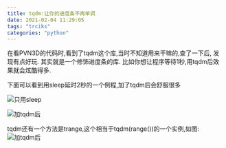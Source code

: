 ```yaml
---
title: tqdm:让你的进度条不再单调
date: 2021-02-04 11:29:05
tags: "trciks"
categories: "python"
---
```


  在看PVN3D的代码时,看到了tqdm这个库,当时不知道用来干嘛的,查了一下后,
发现有点好玩.
  其实就是一个修饰进度条的库.
  比如你想让程序等待1秒,用tqdm后效果就会炫酷得多.
  <!--more-->

  下面可以看到用sleep延时2秒的一个例程,加了tqdm后会舒服很多

  ![只用sleep](/img/tqdm.png)

  ![加tqdm后](/img/tqdm1.png)

  tqdm还有一个方法是trange,这个相当于tqdm(range())的一个实例,如图:
  ![加tqdm后](/img/tqdm2.png)



